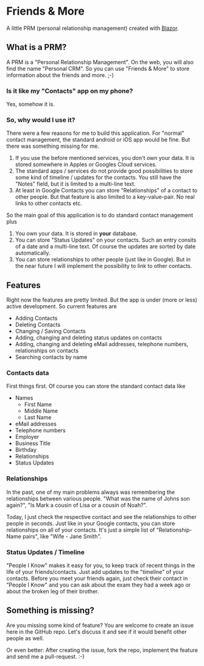 # Friends & More

A little PRM (personal relationship management) created with [Blazor](https://dotnet.microsoft.com/apps/aspnet/web-apps/blazor).

## What is a PRM?
A PRM is a "Personal Relationship Management". On the web, you will also find the name "Personal CRM".
So you can use "Friends & More" to store information about the friends and more. ;-)

### Is it like my "Contacts" app on my phone?
Yes, somehow it is.

### So, why would I use it?
There were a few reasons for me to build this application. For "normal" contact management, the standard android or iOS app would be fine. But there was something missing for me.

1. If you use the before mentioned services, you don't own your data. It is stored somewhere in Apples or Googles Cloud services.
2. The standard apps / services do not provide good possibilities to store some kind of timeline / updates for the contacts. You still have the "Notes" field, but it is limited to a multi-line text.
3. At least in Google Contacts you can store "Relationships" of a contact to other people. But that feature is also limited to a key-value-pair. No real links to other contacts etc.

So the main goal of this application is to do standard contact management plus

1. You own your data. It is stored in **your** database.
2. You can store "Status Updates" on your contacts. Such an entry consits of a date and a multi-line text. Of course the updates are sorted by date automatically.
3. You can store relationships to other people (just like in Google). But in the near future I will implement the possibility to link to other contacts.

## Features
Right now the features are pretty limited. But the app is under (more or less) active development.
So current features are
* Adding Contacts
* Deleting Contacts
* Changing / Saving Contacts
* Adding, changing and deleting status updates on contacts
* Adding, changing and deleting eMail addresses, telephone numbers, relationships on contacts
* Searching contacts by name

### Contacts data
First things first. Of course you can store the standard contact data like
* Names
  * First Name
  * Middle Name
  * Last Name
* eMail addresses
* Telephone numbers
* Employer
* Business Title
* Birthday
* Relationships
* Status Updates

### Relationships
In the past, one of my main problems always was remembering the relationships between various people.
"What was the name of Johns son again?", "Is Mark a cousin of Lisa or a cousin of Noah?".

Today, I just check the respective contact and see the relationships to other people in seconds.
Just like in your Google contacts, you can store relationships on all of your contacts.
It's just a simple list of "Relationship-Name pairs", like "Wife - Jane Smith".

### Status Updates / Timeline
"People I Know" makes it easy for you, to keep track of recent things in the life of your friends/contacts.
Just add updates to the "timeline" of your contacts. Before you meet your friends again, just check their
contact in "People I Know" and you can ask about the exam they had a week ago or about the broken leg of their brother.

## Something is missing?
Are you missing some kind of feature? You are welcome to create an issue here in the GitHub repo. Let's discuss it and see if it would benefit other people as well.

Or even better: After creating the issue, fork the repo, implement the feature and send me a pull-request. :-)
